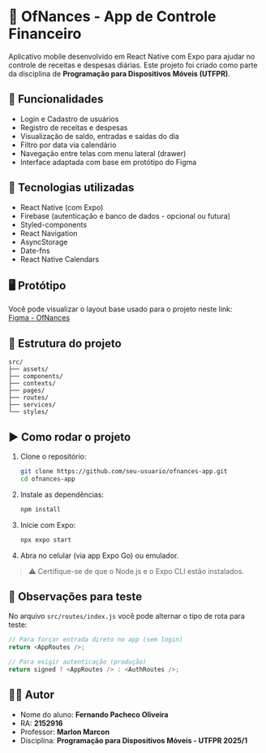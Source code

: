 # 💸 OfNances - App de Controle Financeiro

Aplicativo mobile desenvolvido em React Native com Expo para ajudar no controle de receitas e despesas diárias. Este projeto foi criado como parte da disciplina de **Programação para Dispositivos Móveis (UTFPR)**.

## 📱 Funcionalidades

- Login e Cadastro de usuários
- Registro de receitas e despesas
- Visualização de saldo, entradas e saídas do dia
- Filtro por data via calendário
- Navegação entre telas com menu lateral (drawer)
- Interface adaptada com base em protótipo do Figma

## 🔧 Tecnologias utilizadas

- React Native (com Expo)
- Firebase (autenticação e banco de dados - opcional ou futura)
- Styled-components
- React Navigation
- AsyncStorage
- Date-fns
- React Native Calendars

## 🖥️ Protótipo

Você pode visualizar o layout base usado para o projeto neste link:  
[Figma - OfNances](https://www.figma.com/design/C2wIBFKFYcQU99wy9EbAuF/OfNances)

## 📂 Estrutura do projeto

```
src/
├── assets/
├── components/
├── contexts/
├── pages/
├── routes/
├── services/
└── styles/
```

## ▶️ Como rodar o projeto

1. Clone o repositório:
   ```bash
   git clone https://github.com/seu-usuario/ofnances-app.git
   cd ofnances-app
   ```

2. Instale as dependências:
   ```bash
   npm install
   ```

3. Inicie com Expo:
   ```bash
   npx expo start
   ```

4. Abra no celular (via app Expo Go) ou emulador.

> ⚠️ Certifique-se de que o Node.js e o Expo CLI estão instalados.

## 📌 Observações para teste

No arquivo `src/routes/index.js` você pode alternar o tipo de rota para teste:

```js
// Para forçar entrada direto no app (sem login)
return <AppRoutes />;

// Para exigir autenticação (produção)
return signed ? <AppRoutes /> : <AuthRoutes />;
```

## 👨‍💻 Autor

- Nome do aluno: **Fernando Pacheco Oliveira**
- RA: **2152916**
- Professor: **Marlon Marcon**
- Disciplina: **Programação para Dispositivos Móveis - UTFPR 2025/1**